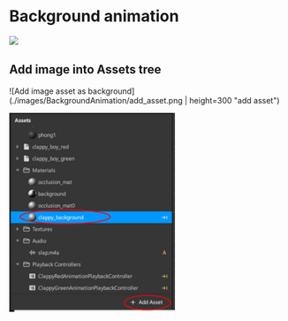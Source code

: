 # Background animation

[![](http://img.youtube.com/vi/IhHjElcZT3o/0.jpg)](http://www.youtube.com/watch?v=IhHjElcZT3o "background animation")

## Add image into Assets tree

![Add image asset as background](./images/BackgroundAnimation/add_asset.png  | height=300 "add asset")

<img src="./images/BackgroundAnimation/add_asset.png" width="300">
